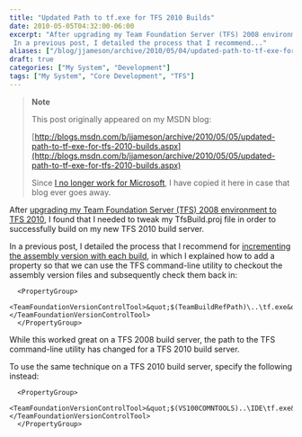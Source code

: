 ```yaml
---
title: "Updated Path to tf.exe for TFS 2010 Builds"
date: 2010-05-05T04:32:00-06:00
excerpt: "After upgrading my Team Foundation Server (TFS) 2008 environment to TFS 2010 , I found that I needed to tweak my TfsBuild.proj file in order to successfully build on my new TFS 2010 build server. 
 In a previous post, I detailed the process that I recommend..."
aliases: ["/blog/jjameson/archive/2010/05/04/updated-path-to-tf-exe-for-tfs-2010-builds.aspx", "/blog/jjameson/archive/2010/05/05/updated-path-to-tf-exe-for-tfs-2010-builds.aspx"]
draft: true
categories: ["My System", "Development"]
tags: ["My System", "Core Development", "TFS"]
---
```


> **Note**
>
> This post originally appeared on my MSDN blog:
>
> [http://blogs.msdn.com/b/jjameson/archive/2010/05/05/updated-path-to-tf-exe-for-tfs-2010-builds.aspx](http://blogs.msdn.com/b/jjameson/archive/2010/05/05/updated-path-to-tf-exe-for-tfs-2010-builds.aspx)
>
> Since
> [I no longer work for Microsoft](/blog/jjameson/2011/09/02/last-day-with-microsoft),
> I have copied it here in case that blog ever goes away.

After
[upgrading my Team Foundation Server (TFS) 2008 environment to TFS 2010](/blog/jjameson/2010/05/04/upgrade-team-foundation-server-2008-to-tfs-2010-and-sharepoint-server-2010-overview),
I found that I needed to tweak my TfsBuild.proj file in order to successfully
build on my new TFS 2010 build server.

In a previous post, I detailed the process that I recommend for
[incrementing the assembly version with each build](/blog/jjameson/2010/03/25/incrementing-the-assembly-version-for-each-build),
in which I explained how to add a property so that we can use the TFS
command-line utility to checkout the assembly version files and subsequently
check them back in:

```
  <PropertyGroup>
    <TeamFoundationVersionControlTool>&quot;$(TeamBuildRefPath)\..\tf.exe&quot;</TeamFoundationVersionControlTool>
  </PropertyGroup>
```

While this worked great on a TFS 2008 build server, the path to the TFS
command-line utility has changed for a TFS 2010 build server.

To use the same technique on a TFS 2010 build server, specify the following
instead:

```
  <PropertyGroup>
    <TeamFoundationVersionControlTool>&quot;$(VS100COMNTOOLS)..\IDE\tf.exe&quot;</TeamFoundationVersionControlTool>
  </PropertyGroup>
```
